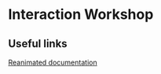# Interaction Workshop

## Useful links

[Reanimated documentation](https://docs.swmansion.com/react-native-reanimated/)
